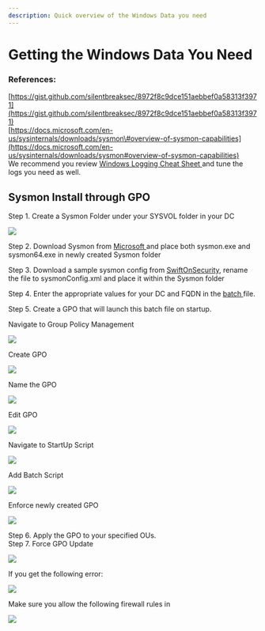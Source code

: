 ```yaml
---
description: Quick overview of the Windows Data you need
---
```


# Getting the Windows Data You Need

### References:

[https://gist.github.com/silentbreaksec/8972f8c9dce151aebbef0a58313f3971](https://gist.github.com/silentbreaksec/8972f8c9dce151aebbef0a58313f3971)  
[https://docs.microsoft.com/en-us/sysinternals/downloads/sysmon\#overview-of-sysmon-capabilities](https://docs.microsoft.com/en-us/sysinternals/downloads/sysmon#overview-of-sysmon-capabilities)  
We recommend you review [Windows Logging Cheat Sheet ](https://static1.squarespace.com/static/552092d5e4b0661088167e5c/t/5c586681f4e1fced3ce1308b/1549297281905/Windows+Logging+Cheat+Sheet_ver_Feb_2019.pdf)and tune the logs you need as well.

## Sysmon Install through GPO

Step 1. Create a Sysmon Folder under your SYSVOL folder in your DC

![](../.gitbook/assets/image%20%28138%29.png)

Step 2. Download Sysmon from [Microsoft ](https://docs.microsoft.com/en-us/sysinternals/downloads/sysmon#overview-of-sysmon-capabilities)and place both sysmon.exe and sysmon64.exe in newly created Sysmon folder

Step 3. Download a sample sysmon config from [SwiftOnSecurity](https://github.com/SwiftOnSecurity/sysmon-config), rename the file to sysmonConfig.xml and place it within the Sysmon folder

Step 4. Enter the appropriate values for your DC and FQDN in the [batch ](https://gist.github.com/silentbreaksec/8972f8c9dce151aebbef0a58313f3971)file.

Step 5. Create a GPO that will launch this batch file on startup.  
  
Navigate to Group Policy Management

![](../.gitbook/assets/image%20%28132%29.png)

Create GPO

![](../.gitbook/assets/image%20%28142%29.png)

Name the GPO 

![](../.gitbook/assets/image%20%28141%29.png)

Edit GPO

![](../.gitbook/assets/image%20%28143%29.png)

Navigate to StartUp Script

![](../.gitbook/assets/image%20%28136%29.png)

Add Batch Script 

![](../.gitbook/assets/image%20%28135%29.png)

Enforce newly created GPO

![](../.gitbook/assets/image%20%28140%29.png)

Step 6. Apply the GPO to your specified OUs.   
Step 7. Force GPO Update  
  


![](../.gitbook/assets/image%20%28133%29.png)

If you get the following error:

![](../.gitbook/assets/image%20%28137%29.png)

Make sure you allow the following firewall rules in   


![](../.gitbook/assets/image%20%28139%29.png)

